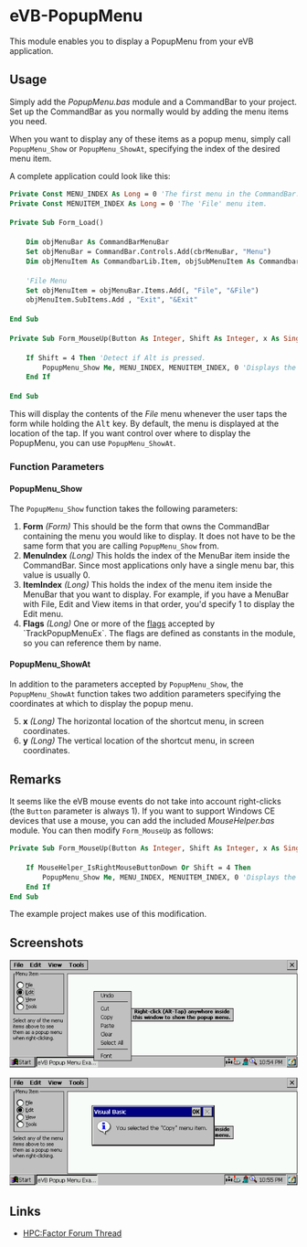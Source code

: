 # eVB-PopupMenu

This module enables you to display a PopupMenu from your eVB application.

## Usage

Simply add the *PopupMenu.bas* module and a CommandBar to your project. Set up the CommandBar as you normally would by adding the menu items you need.

When you want to display any of these items as a popup menu, simply call `PopupMenu_Show` or `PopupMenu_ShowAt`, specifying the index of the desired menu item.

A complete application could look like this:

```vb
Private Const MENU_INDEX As Long = 0 'The first menu in the CommandBar.
Private Const MENUITEM_INDEX As Long = 0 'The 'File' menu item.

Private Sub Form_Load()

    Dim objMenuBar As CommandBarMenuBar
    Set objMenuBar = CommandBar.Controls.Add(cbrMenuBar, "Menu")
    Dim objMenuItem As CommandbarLib.Item, objSubMenuItem As CommandbarLib.Item
    
    'File Menu
    Set objMenuItem = objMenuBar.Items.Add(, "File", "&File")
    objMenuItem.SubItems.Add , "Exit", "&Exit"

End Sub

Private Sub Form_MouseUp(Button As Integer, Shift As Integer, x As Single, y As Single)

    If Shift = 4 Then 'Detect if Alt is pressed.
        PopupMenu_Show Me, MENU_INDEX, MENUITEM_INDEX, 0 'Displays the 'File' menu.
    End If

End Sub
```

This will display the contents of the *File* menu whenever the user taps the form while holding the <kbd>Alt</kbd> key. By default, the menu is displayed at the location of the tap. If you want control over where to display the PopupMenu, you can use `PopupMenu_ShowAt`.

### Function Parameters

#### PopupMenu_Show

The `PopupMenu_Show` function takes the following parameters:

1. **Form** *(Form)*
  This should be the form that owns the CommandBar containing the menu you would like to display. It does not have to be the same form that you are calling `PopupMenu_Show` from.
2. **MenuIndex** *(Long)*
  This holds the index of the MenuBar item inside the CommandBar. Since most applications only have a single menu bar, this value is usually 0.
3. **ItemIndex** *(Long)*
  This holds the index of the menu item inside the MenuBar that you want to display. For example, if you have a MenuBar with File, Edit and View items in that order, you'd specify 1 to display the Edit menu.
4. **Flags** *(Long)*
  One or more of the [flags](https://learn.microsoft.com/en-us/previous-versions/windows/embedded/aa453773(v=msdn.10)#parameters) accepted by `TrackPopupMenuEx`. The flags are defined as constants in the module, so you can reference them by name.

#### PopupMenu_ShowAt

In addition to the parameters accepted by `PopupMenu_Show`, the `PopupMenu_ShowAt` function takes two addition parameters specifying the coordinates at which to display the popup menu.

5. **x** *(Long)*
  The horizontal location of the shortcut menu, in screen coordinates.
6. **y** *(Long)*
  The vertical location of the shortcut menu, in screen coordinates.

## Remarks

It seems like the eVB mouse events do not take into account right-clicks (the `Button` parameter is always 1). If you want to support Windows CE devices that use a mouse, you can add the included *MouseHelper.bas* module. You can then modify `Form_MouseUp` as follows:

```vb
Private Sub Form_MouseUp(Button As Integer, Shift As Integer, x As Single, y As Single)

    If MouseHelper_IsRightMouseButtonDown Or Shift = 4 Then
        PopupMenu_Show Me, MENU_INDEX, MENUITEM_INDEX, 0 'Displays the 'File' menu.
    End If
End Sub
```

The example project makes use of this modification.

## Screenshots

![Screenshot showing the example application with an expanded popup version of the Edit menu.](https://github.com/WinCEDev/eVB-PopupMenu/blob/main/Screenshots/CAPT0000.png?raw=1)

![Screenshot showing the example application displaying a message box acknowledging that the user clicked the Copy item.](https://github.com/WinCEDev/eVB-PopupMenu/blob/main/Screenshots/CAPT0001.png?raw=1)

## Links

- [HPC:Factor Forum Thread](https://www.hpcfactor.com/forums/forums/thread-view.asp?tid=21013)